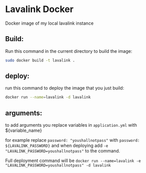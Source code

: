 # Lavalink Docker
Docker image of my local lavalink instance

## Build:
Run this command in the current directory to build the image:
```sh
sudo docker build -t lavalink .
```

## deploy:
run this command to deploy the image that you just build:
```sh
docker run --name=lavalink -d lavalink
```

## arguments:
to add arguments you replace variables in `application.yml` with ${variable_name}

for example replace `password: "youshallnotpass"` with `password: ${LAVALINK_PASSWORD}` and when deploying add `-e "LAVALINK_PASSWORD=youshallnotpass"` to the command.

Full deployment command will be `docker run --name=lavalink -e "LAVALINK_PASSWORD=youshallnotpass" -d lavalink`
